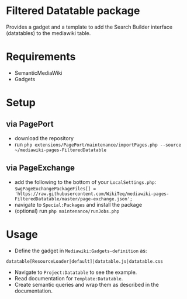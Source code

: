 # Filtered Datatable package

Provides a gadget and a template to add the Search Builder interface (datatables) to the mediawiki table.

# Requirements

* SemanticMediaWiki
* Gadgets

# Setup

## via PagePort 

* download the repository
* run `php extensions/PagePort/maintenance/importPages.php --source ~/mediawiki-pages-FilteredDatatable`

## via PageExchange

* add the following to the bottom of your `LocalSettings.php`: `$wgPageExchangePackageFiles[] = 'https://raw.githubusercontent.com/WikiTeq/mediawiki-pages-FilteredDatatable/master/page-exchange.json';`
* navigate to `Special:Packages` and install the package
* (optional) run `php maintenance/runJobs.php`

# Usage
* Define the gadget in `Mediawiki:Gadgets-definition` as: 
```
datatable[ResourceLoader|default]|datatable.js|datatable.css
```
* Navigate to `Project:Datatable` to see the example.
* Read documentation for `Template:Datatable`.
* Create semantic queries and wrap them as described in the documentation.
